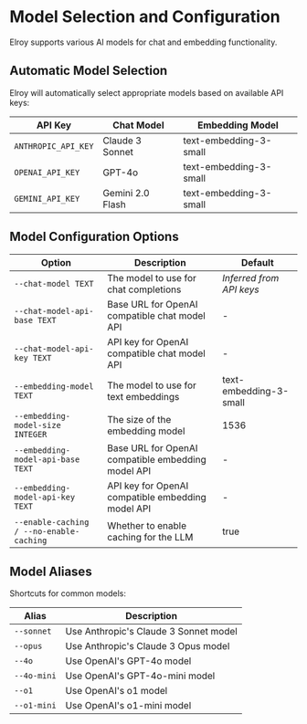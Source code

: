 # Model Selection and Configuration

Elroy supports various AI models for chat and embedding functionality.

## Automatic Model Selection

Elroy will automatically select appropriate models based on available API keys:

| API Key | Chat Model | Embedding Model |
|---------|------------|----------------|
| `ANTHROPIC_API_KEY` | Claude 3 Sonnet | text-embedding-3-small |
| `OPENAI_API_KEY` | GPT-4o | text-embedding-3-small |
| `GEMINI_API_KEY` | Gemini 2.0 Flash | text-embedding-3-small |

## Model Configuration Options

| Option | Description | Default |
|--------|-------------|---------|
| `--chat-model TEXT` | The model to use for chat completions | *Inferred from API keys* |
| `--chat-model-api-base TEXT` | Base URL for OpenAI compatible chat model API | - |
| `--chat-model-api-key TEXT` | API key for OpenAI compatible chat model API | - |
| `--embedding-model TEXT` | The model to use for text embeddings | text-embedding-3-small |
| `--embedding-model-size INTEGER` | The size of the embedding model | 1536 |
| `--embedding-model-api-base TEXT` | Base URL for OpenAI compatible embedding model API | - |
| `--embedding-model-api-key TEXT` | API key for OpenAI compatible embedding model API | - |
| `--enable-caching / --no-enable-caching` | Whether to enable caching for the LLM | true |

## Model Aliases

Shortcuts for common models:

| Alias | Description |
|-------|-------------|
| `--sonnet` | Use Anthropic's Claude 3 Sonnet model |
| `--opus` | Use Anthropic's Claude 3 Opus model |
| `--4o` | Use OpenAI's GPT-4o model |
| `--4o-mini` | Use OpenAI's GPT-4o-mini model |
| `--o1` | Use OpenAI's o1 model |
| `--o1-mini` | Use OpenAI's o1-mini model |

